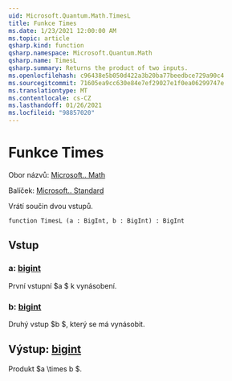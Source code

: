 ```yaml
---
uid: Microsoft.Quantum.Math.TimesL
title: Funkce Times
ms.date: 1/23/2021 12:00:00 AM
ms.topic: article
qsharp.kind: function
qsharp.namespace: Microsoft.Quantum.Math
qsharp.name: TimesL
qsharp.summary: Returns the product of two inputs.
ms.openlocfilehash: c96438e5b050d422a3b20ba77beedbce729a90c4
ms.sourcegitcommit: 71605ea9cc630e84e7ef29027e1f0ea06299747e
ms.translationtype: MT
ms.contentlocale: cs-CZ
ms.lasthandoff: 01/26/2021
ms.locfileid: "98857020"
---
```

# <a name="timesl-function"></a>Funkce Times

Obor názvů: [Microsoft.. Math](xref:Microsoft.Quantum.Math)

Balíček: [Microsoft.. Standard](https://nuget.org/packages/Microsoft.Quantum.Standard)


Vrátí součin dvou vstupů.

```qsharp
function TimesL (a : BigInt, b : BigInt) : BigInt
```


## <a name="input"></a>Vstup

### <a name="a--bigint"></a>a: [bigint](xref:microsoft.quantum.lang-ref.bigint)

První vstupní $a $ k vynásobení.


### <a name="b--bigint"></a>b: [bigint](xref:microsoft.quantum.lang-ref.bigint)

Druhý vstup $b $, který se má vynásobit.



## <a name="output--bigint"></a>Výstup: [bigint](xref:microsoft.quantum.lang-ref.bigint)

Produkt $a \times b $.